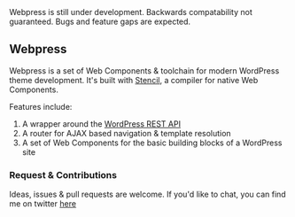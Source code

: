 <aside class="notice">
Webpress is still under development. Backwards compatability not guaranteed. Bugs and feature gaps are expected.
</aside>

## Webpress

Webpress is a set of Web Components & toolchain for modern WordPress theme development. It's built with [Stencil](https://github.com/ionic-team/stencil), a compiler for native Web Components.

Features include:

1. A wrapper around the [WordPress REST API](https://github.com/WP-API/node-wpapi)
2. A router for AJAX based navigation & template resolution
3. A set of Web Components for the basic building blocks of a WordPress site

### Request & Contributions

Ideas, issues & pull requests are welcome. If you'd like to chat, you can find me on twitter [here](https://twitter.com/wjhdev)


